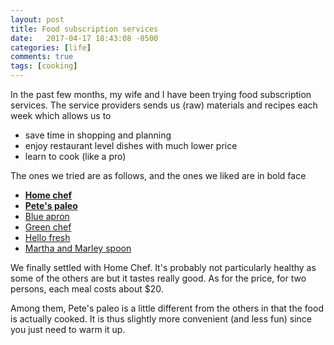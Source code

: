 ```yaml
---
layout: post
title: Food subscription services
date:   2017-04-17 18:43:08 -0500
categories: [life]
comments: true
tags: [cooking]
---
```


In the past few months, my wife and I have been trying food subscription services. The service providers sends us (raw) materials and recipes each week which allows us to

* save time in shopping and planning
* enjoy restaurant level dishes with much lower price
* learn to cook (like a pro)

The ones we tried are as follows, and the ones we liked are in bold face

* **[Home chef](https://www.homechef.com)**
* **[Pete's paleo](https://www.petespaleo.com)**
* [Blue apron](https://www.blueapron.com/)
* [Green chef](https://greenchef.com/home)
* [Hello fresh](https://www.hellofresh.com/tasty/)
* [Martha and Marley spoon](https://marleyspoon.com/menu)

We finally settled with Home Chef.
It's probably not particularly healthy as some of the others are but it tastes really good.
As for the price, for two persons, each meal costs about $20.

Among them, Pete's paleo is a little different from the others in that the food is actually cooked. It is thus slightly more convenient (and less fun) since you just need to warm it up. 




